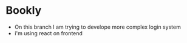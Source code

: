 # Bookly 
- On this branch I am trying to develope more complex login system 
- i'm using react on frontend
